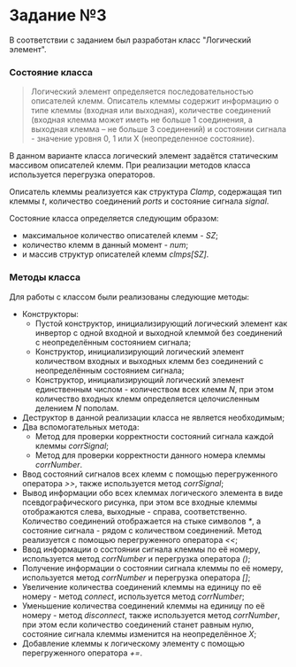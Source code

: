 # Задание №3

В соответствии с заданием был разработан класс "Логический элемент".

### Состояние класса

> Логический элемент определяется последовательностью описателей клемм. Описатель клеммы содержит информацию о типе клеммы (входная или выходная), количестве соединений (входная клемма может иметь не больше 1 соединения, а выходная клемма – не больше 3 соединений) и состоянии сигнала - значение уровня 0, 1 или Х (неопределенное состояние).

В данном варианте класса логический элемент задаётся статическим массивом описателей клемм. При реализации методов класса используется перегрузка операторов.

Описатель клеммы реализуется как структура *Clamp*, содержащая тип клеммы *t*, количество соединений *ports* и состояние сигнала *signal*.

Состояние класса определяется следующим образом:
 * максимальное количество описателей клемм - *SZ*;
 * количество клемм в данный момент - *num*;
 * и массив структур описателей клемм *clmps[SZ]*.

### Методы класса

Для работы с классом были реализованы следующие методы:
 * Конструкторы:
     * Пустой конструктор, инициализирующий логический элемент как инвертор с одной входной и выходной клеммой без соединений с неопределённым состоянием сигнала;
     * Конструктор, инициализирующий логический элемент количеством входных и выходных клемм без соединений с неопределённым состоянием сигнала;
     * Конструктор, инициализирующий логический элемент единственным числом - количеством всех клемм *N*, при этом количество входных клемм определяется целочисленным делением *N* пополам.
 * Деструктор в данной реализации класса не является необходимым;
 * Два вспомогательных метода:
     * Метод для проверки корректности состояний сигнала каждой клеммы *corrSignal*;
     * Метод для проверки корректности данного номера клеммы *corrNumber*.
 * Ввод состояний сигналов всех клемм с помощью перегруженного оператора *>>*, также используется метод *corrSignal*;
 * Вывод информации обо всех клеммах логического элемента в виде псевдографического рисунка, при этом все входные клеммы отображаются слева, выходные - справа, соответственно. Количество соединений отображается на стыке символов _*_, а состояние сигнала - рядом с количеством соединений. Метод реализуется с помощью перегруженного оператора *<<*;
 * Ввод информации о состоянии сигнала клеммы по её номеру, используется метод *corrNumber* и перегрузка оператора *()*;
 * Получение информации о состоянии сигнала клеммы по её номеру, используется метод *corrNumber* и перегрузка оператора *[]*;
 * Увеличение количества соединений клеммы на единицу по её номеру - метод *connect*, используется метод *corrNumber*;
 * Уменьшение количества соединений клеммы на единицу по её номеру - метод *disconnect*, также используется метод *corrNumber*, при этом если количество соединений станет равным нулю, состояние сигнала клеммы изменится на неопределённое *X*;
 * Добавление клеммы к логическому элементу с помощью перегруженного оператора *+=*.